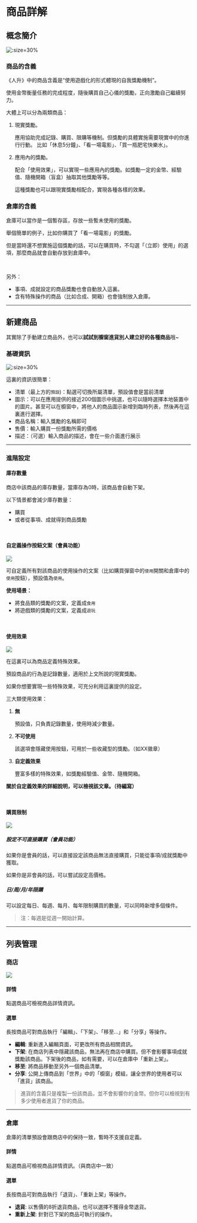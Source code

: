 # 商品詳解

## 概念簡介

![](_media/shop/shop_00.jpg ':size=30%')

### 商品的含義

《人升》中的商品含義是“使用遊戲化的形式體現的自我獎勵機制”。

使用金幣衡量任務的完成程度，隨後購買自己心儀的獎勵，正向激勵自己繼續努力。

大體上可以分為兩類商品：

1. 現實獎勵。
   
   應用協助完成記錄、購買、限購等機制。但獎勵的具體實施需要現實中的你進行行動。
   比如「休息5分鐘」、「看一場電影」、「買一瓶肥宅快樂水」。

2. 應用內的獎勵。
   
   配合「使用效果」，可以實現一些應用內的獎勵。如獎勵一定的金幣、經驗值、隨機開箱（盲盒）抽取其他獎勵等等。

   這種獎勵也可以跟現實獎勵相配合，實現各種各樣的效果。


### 倉庫的含義

倉庫可以當作是一個暫存區，存放一些暫未使用的獎勵。

舉個簡單的例子，比如你購買了「看一場電影」的獎勵。

但是當時還不想實施這個獎勵的話，可以在購買時，不勾選「（立即）使用」的選項，那麼商品就會自動存放到倉庫中。

<br/>

另外：
- 事項、成就設定的商品獎勵也會自動放入這裏。
- 含有特殊操作的商品（比如合成、開箱）也會強制放入倉庫。

---


## 新建商品

其實除了手動建立商品外，也可以**試試到櫥窗進貨別人建立好的各種商品**哦~

### 基礎資訊

![](_media/shop/shop_01.jpg ':size=30%')

這裏的資訊很簡單：
- 清單（最上方的`預設`)：點選可切換所屬清單，預設值會是當前清單
- 圖示：可以在應用提供的接近200個圖示中挑選，也可以隨時選擇本地裝置中的圖片。甚至可以在櫥窗中，將他人的商品圖示新增到臨時列表，然後再在這裏進行選擇。
- 商品名稱：輸入獎勵的名稱即可
- 售價：輸入購買一份獎勵所需的價格
- 描述：（可選）輸入商品的描述，會在一些介面進行展示

---

### 進階設定

#### 庫存數量

商店中該商品的庫存數量，當庫存為0時，該商品會自動下架。

以下情景都會減少庫存數量：
- 購買
- 或者從事項、成就得到商品獎勵

<br />

#### 自定義操作按鈕文案（會員功能）

![](_media/shop/shop_02.jpg)

 可自定義所有對該商品的使用操作的文案（比如購買彈窗中的`使用`開關和倉庫中的`使用`按鈕），預設值為`使用`。

 
 **使用場景：**

 - 將食品類的獎勵的文案，定義成`食用`
 - 將遊戲類的獎勵的文案，定義成`遊玩`

<br />

#### 使用效果

![](_media/shop/shop_03.jpg)

在這裏可以為商品定義特殊效果。

預設商品的行為是記錄數量，適用於上文所說的現實獎勵。

如果你想要實現一些特殊效果，可充分利用這裏提供的設定。

三大類使用效果：

1. **無**
   
   預設值，只負責記錄數量，使用時減少數量。
2. **不可使用**
   
   該選項會隱藏使用按鈕，可用於一些收藏型的獎勵。（如XX徽章）

3. **自定義效果**
   
   豐富多樣的特殊效果，如獎勵經驗值、金幣、隨機開箱。

**關於自定義效果的詳細說明，可以檢視該文章。（待編寫）**

<br />

#### 購買限制

![](_media/shop/shop_04.jpg)

##### 設定不可直接購買（會員功能）

如果你是會員的話，可以直接設定該商品無法直接購買，只能從事項/成就獎勵中獲取。

如果你是非會員的話，可以嘗試設定高價格。

##### 日/周/月/年限購

可以設定每日、每週、每月、每年限制購買的數量，可以同時新增多個條件。

> 注：每週是從週一開始計算。


---

## 列表管理

### 商店

![](_media/shop/shop_05.jpg)

#### 詳情

點選商品可檢視商品詳情資訊。

#### 選單

長按商品可對商品執行「編輯」、「下架」、「移至...」和「分享」等操作。

- **編輯**: 重新進入編輯頁面，可更改所有商品相關資訊。
- **下架**: 在商店列表中隱藏該商品，無法再在商店中購買。但不會影響事項成就獎勵該商品。下架後的商品，如有需要，可以在倉庫中「重新上架」。
- **移至**: 將商品移動至另外一個商品清單。
- **分享**: 公開上傳商品到「世界」中的「櫥窗」模組，讓全世界的使用者可以「進貨」該商品。

> 進貨的含義只是複製一份該商品，並不會影響你的金幣。但你可以檢視到有多少使用者進貨了你的商品。

---

### 倉庫

倉庫的清單預設會跟商店中的保持一致，暫時不支援自定義。

#### 詳情

點選商品可檢視商品詳情資訊。（與商店中一致）

#### 選單

長按商品可對商品執行「退貨」、「重新上架」等操作。

- **退貨**: 以售價的8折退貨商品，也可以選擇不獲得金幣退貨。
- **重新上架**: 針對已下架的商品可執行的操作。

